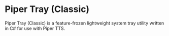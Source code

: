 # Piper Tray (Classic)
Piper Tray (Classic) is a feature-frozen lightweight system tray utility written in C# for use with Piper TTS.
